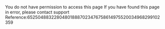 You do not have permission to access this page If you have found this page in error, please contact support Reference:652504883228048018887023476758614975520034968299102359